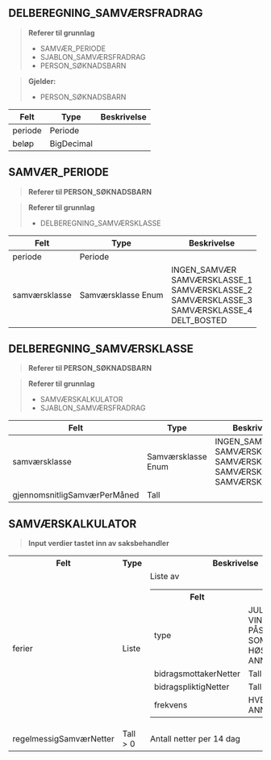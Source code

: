 ## DELBEREGNING_SAMVÆRSFRADRAG

> **Referer til grunnlag**
> - SAMVÆR_PERIODE
> - SJABLON_SAMVÆRSFRADRAG
> - PERSON_SØKNADSBARN

> **Gjelder:**
> - PERSON_SØKNADSBARN

| Felt    | Type       | Beskrivelse |
|---------|------------|-------------|
| periode | Periode    |             |
| beløp   | BigDecimal |             |

## SAMVÆR_PERIODE

> **Referer til PERSON_SØKNADSBARN**

> **Referer til grunnlag**
> - DELBEREGNING_SAMVÆRSKLASSE

| Felt          | Type               | Beskrivelse                                                                                              |
|---------------|--------------------|----------------------------------------------------------------------------------------------------------|
| periode       | Periode            |                                                                                                          |
| samværsklasse | Samværsklasse Enum | INGEN_SAMVÆR<br/>SAMVÆRSKLASSE_1<br>SAMVÆRSKLASSE_2<br>SAMVÆRSKLASSE_3<br>SAMVÆRSKLASSE_4<br>DELT_BOSTED |


## DELBEREGNING_SAMVÆRSKLASSE

> **Referer til PERSON_SØKNADSBARN**

> **Referer til grunnlag**
> - SAMVÆRSKALKULATOR
> - SJABLON_SAMVÆRSFRADRAG

| Felt                         | Type               | Beskrivelse                                                                              |
|------------------------------|--------------------|------------------------------------------------------------------------------------------|
| samværsklasse                | Samværsklasse Enum | INGEN_SAMVÆR<br>SAMVÆRSKLASSE_1<br>SAMVÆRSKLASSE_2<br>SAMVÆRSKLASSE_3<br>SAMVÆRSKLASSE_4 |
| gjennomsnitligSamværPerMåned | Tall               |                                                                                          |

## SAMVÆRSKALKULATOR

> **Input verdier tastet inn av saksbehandler**

<table>
  <tr>
    <th>Felt</th>
    <th>Type</th>
    <th>Beskrivelse</th>
  </tr>
  <tr>
    <td>ferier</td>
    <td>Liste</td>
    <td>
Liste av
      <table>
        <tr>
          <th>Felt</th>
          <th>Type</th>
        </tr>
        <tr>
          <td>type</td>
          <td>JUL_NYTTÅR,<br>VINTERFERIE,<br>PÅSKE,<br>SOMMERFERIE,<br>HØSTFERIE,<br>ANNET</td>
        </tr>
        <tr>
          <td>bidragsmottakerNetter</td>
          <td>Tall > 0</td>
        </tr>
        <tr>
          <td>bidragspliktigNetter</td>
          <td>Tall > 0</td>
        </tr>
        <tr>
          <td>frekvens</td>
          <td>HVERT_ÅR<br>ANNETHVERT_ÅR</td>
        </tr>
      </table>
    </td>
  </tr>
  <tr>
    <td>regelmessigSamværNetter</td>
    <td>Tall > 0</td>
    <td>Antall netter per 14 dag</td>
  </tr>
</table>